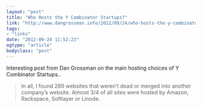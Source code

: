 ```yaml
---
layout: "post"
title: "Who Hosts the Y Combinator Startups?"
link: "http://www.dangrossman.info/2012/09/24/who-hosts-the-y-combinator-startups/"
tags: 
- "links"
date: "2012-09-24 11:52:23"
ogtype: "article"
bodyclass: "post"
---
```


Interesting post from Dan Grossman on the main hosting choices of Y Combinator Startups..

> In all, I found 289 websites that weren’t dead or merged into another company’s website. Almost 3/4 of all sites were hosted by Amazon, Rackspace, Softlayer or Linode.